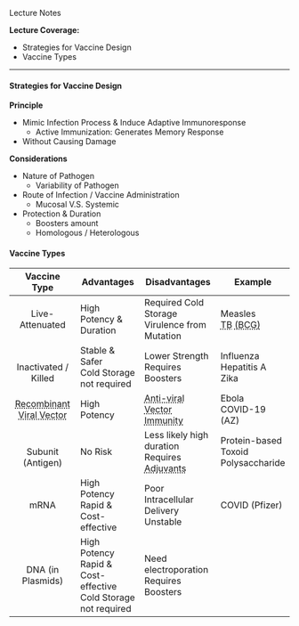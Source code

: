 Lecture Notes

**Lecture Coverage:**
- Strategies for Vaccine Design
- Vaccine Types

---
#### **Strategies for Vaccine Design**
**Principle**
-  Mimic Infection Process & Induce Adaptive Immunoresponse
	- Active Immunization: Generates Memory Response
-  Without Causing Damage

**Considerations**
- Nature of Pathogen
	- Variability of Pathogen
- Route of Infection / Vaccine Administration
	- Mucosal V.S. Systemic
- Protection & Duration
	- Boosters amount
	- Homologous / Heterologous


#### **Vaccine Types**

|                                   Vaccine Type                                    | Advantages                                                          | Disadvantages                                                                                           | Example                                                                                             |
| :-------------------------------------------------------------------------------: | ------------------------------------------------------------------- | ------------------------------------------------------------------------------------------------------- | --------------------------------------------------------------------------------------------------- |
|                                  Live-Attenuated                                  | High Potency & Duration                                             | Required Cold Storage<br>Virulence from Mutation                                                        | Measles<br><abbr Title="Tuberculosis">TB</abbr> <abbr Title="Bacillus Calmette-Guerin">(BCG)</abbr> |
|                             <br>Inactivated / Killed                              | Stable & Safer<br>Cold Storage not required                         | Lower Strength<br>Requires Boosters                                                                     | Influenza<br>Hepatitis A<br>Zika                                                                    |
| <abbr Title="Antigen encoded into harmless virus">Recombinant Viral Vector</abbr> | High Potency                                                        | <abbr Title="Reduced effectiveness to those exposed to vector before">Anti-viral Vector Immunity</abbr> | Ebola<br>COVID-19 (AZ)                                                                              |
|                               <br>Subunit (Antigen)                               | No Risk                                                             | Less likely high duration<br>Requires <abbr Title="Immunoresponse boosting substances">Adjuvants</abbr> | Protein-based<br>Toxoid<br>Polysaccharide                                                           |
|                                       mRNA                                        | High Potency<br>Rapid & Cost-effective                              | Poor Intracellular Delivery<br>Unstable                                                                 | COVID (Pfizer)                                                                                      |
|                                 DNA (in Plasmids)                                 | High Potency<br>Rapid & Cost-effective<br>Cold Storage not required | Need electroporation<br>Requires Boosters                                                               |                                                                                                     |
